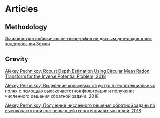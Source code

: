 # Articles

## Methodology

[Эмиссионная сейсмическая томография по данным дистанционного зондирования Земли](methodology.pdf)

## Gravity

[Alexey Pechnikov, Robust Depth Estimation Using Circular Mean Radon Transform for the Inverse Potential Problem, 2018](gravity/sphere_radon.pdf)

[Alexey Pechnikov, Выделение кольцевых структур в геопотенциальных полях с помощью высокочастотной фильтрации и получение численного решения обратной задачи, 2018](gravity/circle_radon.pdf)

[Alexey Pechnikov, Получение численного решения обратной задачи по высокочастотной составляющей геопотенциальных полей, 2018](gravity/pairs_radon.pdf)
